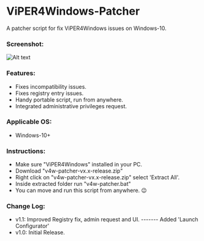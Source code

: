 # ViPER4Windows-Patcher
A patcher script for fix ViPER4Windows issues on Windows-10.

### Screenshot:
![Alt text](/../screenshots/windowzer_pic1.png?raw=true)

### Features:
* Fixes incompatibility issues.
* Fixes registry entry issues.
* Handy portable script, run from anywhere.
* Integrated administrative privileges request.

### Applicable OS:
* Windows-10+

### Instructions:
* Make sure "ViPER4Windows" installed in your PC.
* Download "v4w-patcher-vx.x-release.zip"
* Right click on "v4w-patcher-vx.x-release.zip" select 'Extract All'.
* Inside extracted folder run "v4w-patcher.bat"
* You can move and run this script from anywhere. 😉

### Change Log:
* v1.1: Improved Registry fix, admin request and UI.
------- Added 'Launch Configurator'
* v1.0: Initial Release.
